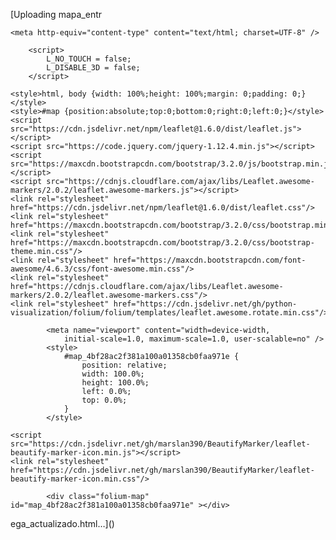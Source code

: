 [Uploading mapa_entr<!DOCTYPE html>
<html>
<head>
    
    <meta http-equiv="content-type" content="text/html; charset=UTF-8" />
    
        <script>
            L_NO_TOUCH = false;
            L_DISABLE_3D = false;
        </script>
    
    <style>html, body {width: 100%;height: 100%;margin: 0;padding: 0;}</style>
    <style>#map {position:absolute;top:0;bottom:0;right:0;left:0;}</style>
    <script src="https://cdn.jsdelivr.net/npm/leaflet@1.6.0/dist/leaflet.js"></script>
    <script src="https://code.jquery.com/jquery-1.12.4.min.js"></script>
    <script src="https://maxcdn.bootstrapcdn.com/bootstrap/3.2.0/js/bootstrap.min.js"></script>
    <script src="https://cdnjs.cloudflare.com/ajax/libs/Leaflet.awesome-markers/2.0.2/leaflet.awesome-markers.js"></script>
    <link rel="stylesheet" href="https://cdn.jsdelivr.net/npm/leaflet@1.6.0/dist/leaflet.css"/>
    <link rel="stylesheet" href="https://maxcdn.bootstrapcdn.com/bootstrap/3.2.0/css/bootstrap.min.css"/>
    <link rel="stylesheet" href="https://maxcdn.bootstrapcdn.com/bootstrap/3.2.0/css/bootstrap-theme.min.css"/>
    <link rel="stylesheet" href="https://maxcdn.bootstrapcdn.com/font-awesome/4.6.3/css/font-awesome.min.css"/>
    <link rel="stylesheet" href="https://cdnjs.cloudflare.com/ajax/libs/Leaflet.awesome-markers/2.0.2/leaflet.awesome-markers.css"/>
    <link rel="stylesheet" href="https://cdn.jsdelivr.net/gh/python-visualization/folium/folium/templates/leaflet.awesome.rotate.min.css"/>
    
            <meta name="viewport" content="width=device-width,
                initial-scale=1.0, maximum-scale=1.0, user-scalable=no" />
            <style>
                #map_4bf28ac2f381a100a01358cb0faa971e {
                    position: relative;
                    width: 100.0%;
                    height: 100.0%;
                    left: 0.0%;
                    top: 0.0%;
                }
            </style>
        
    <script src="https://cdn.jsdelivr.net/gh/marslan390/BeautifyMarker/leaflet-beautify-marker-icon.min.js"></script>
    <link rel="stylesheet" href="https://cdn.jsdelivr.net/gh/marslan390/BeautifyMarker/leaflet-beautify-marker-icon.min.css"/>
</head>
<body>
    
    
            <div class="folium-map" id="map_4bf28ac2f381a100a01358cb0faa971e" ></div>
        
</body>
<script>
    
    
            var map_4bf28ac2f381a100a01358cb0faa971e = L.map(
                "map_4bf28ac2f381a100a01358cb0faa971e",
                {
                    center: [25.721956, -100.356569],
                    crs: L.CRS.EPSG3857,
                    zoom: 13,
                    zoomControl: true,
                    preferCanvas: false,
                }
            );

            

        
    
            var tile_layer_b1b97411bb001a33e230550e7f7e2195 = L.tileLayer(
                "https://{s}.tile.openstreetmap.org/{z}/{x}/{y}.png",
                {"attribution": "Data by \u0026copy; \u003ca href=\"http://openstreetmap.org\"\u003eOpenStreetMap\u003c/a\u003e, under \u003ca href=\"http://www.openstreetmap.org/copyright\"\u003eODbL\u003c/a\u003e.", "detectRetina": false, "maxNativeZoom": 18, "maxZoom": 18, "minZoom": 0, "noWrap": false, "opacity": 1, "subdomains": "abc", "tms": false}
            ).addTo(map_4bf28ac2f381a100a01358cb0faa971e);
        
    
            var marker_0bb9ca916d462cc7ce0d2a89bc37cf4d = L.marker(
                [25.721956, -100.356569],
                {}
            ).addTo(map_4bf28ac2f381a100a01358cb0faa971e);
        
    
            var beautify_icon_35be3be2e030cb672cb0af34931fd07c = new L.BeautifyIcon.icon(
                {"backgroundColor": "#FFF", "borderColor": "#2A81CB", "borderWidth": 3, "icon": "map-marker", "innerIconStyle": "", "isAlphaNumericIcon": false, "spin": false, "textColor": "#2A81CB"}
            )
            marker_0bb9ca916d462cc7ce0d2a89bc37cf4d.setIcon(beautify_icon_35be3be2e030cb672cb0af34931fd07c);
        
    
            marker_0bb9ca916d462cc7ce0d2a89bc37cf4d.bindTooltip(
                `<div>
                     Punto ATM (Ubicación exacta)
                 </div>`,
                {"sticky": true}
            );
        
    
            var circle_b185c754504aafb9881784f2ea3bfa74 = L.circle(
                [25.721956, -100.356569],
                {"bubblingMouseEvents": true, "color": "#4CAF50", "dashArray": null, "dashOffset": null, "fill": true, "fillColor": "#4CAF50", "fillOpacity": 0.1, "fillRule": "evenodd", "lineCap": "round", "lineJoin": "round", "opacity": 1.0, "radius": 3000, "stroke": true, "weight": 3}
            ).addTo(map_4bf28ac2f381a100a01358cb0faa971e);
        
    
        var popup_b8aa55e5b67dab0e8a9502e6edfee638 = L.popup({"maxWidth": "100%"});

        
            var html_e45ec335070d2137c437f3be4745f618 = $(`<div id="html_e45ec335070d2137c437f3be4745f618" style="width: 100.0%; height: 100.0%;">3.0 km</div>`)[0];
            popup_b8aa55e5b67dab0e8a9502e6edfee638.setContent(html_e45ec335070d2137c437f3be4745f618);
        

        circle_b185c754504aafb9881784f2ea3bfa74.bindPopup(popup_b8aa55e5b67dab0e8a9502e6edfee638)
        ;

        
    
    
            var circle_28a2a8e4ff0e984aa904243b50282a18 = L.circle(
                [25.721956, -100.356569],
                {"bubblingMouseEvents": true, "color": "#FFC107", "dashArray": null, "dashOffset": null, "fill": true, "fillColor": "#FFC107", "fillOpacity": 0.1, "fillRule": "evenodd", "lineCap": "round", "lineJoin": "round", "opacity": 1.0, "radius": 4000, "stroke": true, "weight": 3}
            ).addTo(map_4bf28ac2f381a100a01358cb0faa971e);
        
    
        var popup_e6f5a8945dd95129a403111b8ed19fec = L.popup({"maxWidth": "100%"});

        
            var html_165e1190b132930d28c224d48b607e68 = $(`<div id="html_165e1190b132930d28c224d48b607e68" style="width: 100.0%; height: 100.0%;">4.0 km</div>`)[0];
            popup_e6f5a8945dd95129a403111b8ed19fec.setContent(html_165e1190b132930d28c224d48b607e68);
        

        circle_28a2a8e4ff0e984aa904243b50282a18.bindPopup(popup_e6f5a8945dd95129a403111b8ed19fec)
        ;

        
    
    
            var circle_03d9a56ba9cfabe7283dd4f634f9d7d2 = L.circle(
                [25.721956, -100.356569],
                {"bubblingMouseEvents": true, "color": "#F44336", "dashArray": null, "dashOffset": null, "fill": true, "fillColor": "#F44336", "fillOpacity": 0.1, "fillRule": "evenodd", "lineCap": "round", "lineJoin": "round", "opacity": 1.0, "radius": 5000, "stroke": true, "weight": 3}
            ).addTo(map_4bf28ac2f381a100a01358cb0faa971e);
        
    
        var popup_a1d8a50101804c4ac1f6f842ed9a124a = L.popup({"maxWidth": "100%"});

        
            var html_fc2fe661ca81192f0d4a91813e16f709 = $(`<div id="html_fc2fe661ca81192f0d4a91813e16f709" style="width: 100.0%; height: 100.0%;">5.0 km</div>`)[0];
            popup_a1d8a50101804c4ac1f6f842ed9a124a.setContent(html_fc2fe661ca81192f0d4a91813e16f709);
        

        circle_03d9a56ba9cfabe7283dd4f634f9d7d2.bindPopup(popup_a1d8a50101804c4ac1f6f842ed9a124a)
        ;

        
    
</script>
</html>ega_actualizado.html…]()
